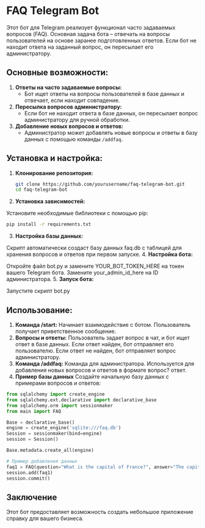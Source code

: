 # FAQ Telegram Bot

Этот бот для Telegram реализует функционал часто задаваемых вопросов (FAQ). Основная задача бота – отвечать на вопросы пользователей на основе заранее подготовленных ответов. Если бот не находит ответа на заданный вопрос, он пересылает его администратору.

## Основные возможности:
1. **Ответы на часто задаваемые вопросы:**
   - Бот ищет ответы на вопросы пользователей в базе данных и отвечает, если находит совпадение.
2. **Пересылка вопросов администратору:**
   - Если бот не находит ответа в базе данных, он пересылает вопрос администратору для ручной обработки.
3. **Добавление новых вопросов и ответов:**
   - Администратор может добавлять новые вопросы и ответы в базу данных с помощью команды `/addfaq`.

## Установка и настройка:
1. **Клонирование репозитория:**
   ```bash
   git clone https://github.com/yourusername/faq-telegram-bot.git
   cd faq-telegram-bot
2. **Установка зависимостей:**

Установите необходимые библиотеки с помощью pip:
   ```bash 
   pip install -r requirements.txt
   ```
3. **Настройка базы данных:**

Скрипт автоматически создаст базу данных faq.db с таблицей для хранения вопросов и ответов при первом запуске.
4. **Настройка бота:**

Откройте файл bot.py и замените YOUR_BOT_TOKEN_HERE на токен вашего Telegram бота.
Замените your_admin_id_here на ID администратора.
5. **Запуск бота:**

Запустите скрипт bot.py
## Использование:

1. **Команда /start:**
Начинает взаимодействие с ботом. Пользователь получает приветственное сообщение.
2. **Вопросы и ответы:**
Пользователь задает вопрос в чат, и бот ищет ответ в базе данных.
Если ответ найден, бот отправляет его пользователю.
Если ответ не найден, бот отправляет вопрос администратору.
3. **Команда /addfaq:**
Команда для администратора. Используется для добавления новых вопросов и ответов в формате вопрос? ответ.
4. **Пример базы данных**
Создайте начальную базу данных с примерами вопросов и ответов:

```python
from sqlalchemy import create_engine
from sqlalchemy.ext.declarative import declarative_base
from sqlalchemy.orm import sessionmaker
from main import FAQ

Base = declarative_base()
engine = create_engine('sqlite:///faq.db')
Session = sessionmaker(bind=engine)
session = Session()

Base.metadata.create_all(engine)

# Пример добавления данных
faq1 = FAQ(question="What is the capital of France?", answer="The capital of France is Paris.")
session.add(faq1)
session.commit()

```

## Заключение
Этот бот предоставляет возможность создать небольшое приложение справку для вашего бизнеса.